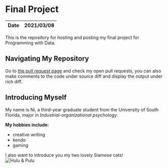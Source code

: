 # Final Project


|**Date**|**2021/03/08**|
|--------|--------------|

This is the repository for hosting and posting my final project for Programming with Data.


## Navigating My Repository

Go to [the pull request page](https://github.com/usf-progdata/hw-njie-DP/pulls) and check my open pull requests, you can also make comments to the code under source diff and display the output under rich diff. 


## Introducing Myself 

My name is Ni, a third-year graduate student from the University of South Florida, major in *Industrial-organizational psychology*.


**My hobbies include:**

- creative writing
- kendo
- gaming

I also want to introduce you my two lovely Siamese cats!  
![Hulu & Pulu](https://static.wixstatic.com/media/41c14b_0dc6344d51a245a2a5046849dd86b1bf~mv2.jpg)
